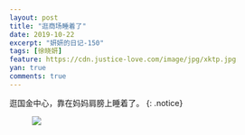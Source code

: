 ```yaml
---
layout: post
title: "逛商场睡着了"
date: 2019-10-22
excerpt: "妍妍的日记-150"
tags: [徐晓妍]
feature: https://cdn.justice-love.com/image/jpg/xktp.jpg
yan: true
comments: true
---
```

逛国金中心，靠在妈妈肩膀上睡着了。
{: .notice}
<figure>
    <img src="{{ site.staticUrl }}/yanyan/image/gscszl.jpg" />
</figure>
